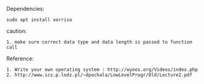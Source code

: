 Dependencies:

    sudo apt install xorriso

caution:
    
    1. make sure correct data type and data length is passed to function call

Reference:

    1. Write your own operating system : http://wyoos.org/Videos/index.php
    2. http://www.ics.p.lodz.pl/~dpuchala/LowLevelProgr/Old/Lecture2.pdf
